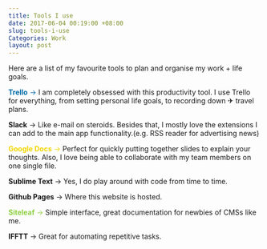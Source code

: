 ```yaml
---
title: Tools I use
date: 2017-06-04 00:19:00 +08:00
slug: tools-i-use
Categories: Work
layout: post
---
```


Here are a list of my favourite tools to plan and organise my work + life goals.

<span style="color:#026AA7;">**Trello** → </span> I am completely obsessed with this productivity tool. I use Trello for everything, from setting personal life goals, to recording down ✈ travel plans.

**Slack** → Like e-mail on steroids. Besides that, I mostly love the extensions I can add to the main app functionality.(e.g. RSS reader for advertising news)

<span style="color:#F2D600;">**Google Docs** → </span>Perfect for quickly putting together slides to explain your thoughts. Also, I love being able to collaborate with my team members on one single file.

**Sublime Text** → Yes, I do play around with code from time to time.

**Github Pages** → Where this website is hosted.

<span style="color:#8dcf3f;">**Siteleaf** → </span>Simple interface, great documentation for newbies of CMSs like me.

**IFFTT** → Great for automating repetitive tasks.

<div class="whitespace"></div>
